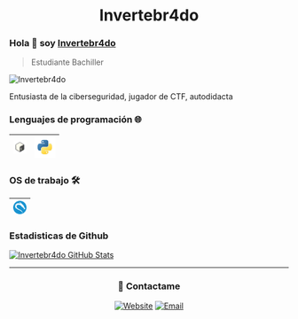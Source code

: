 
<h1 align="center">Invertebr4do</h1>

### Hola 👋 soy [Invertebr4do](https://Invertebr4do.github.io)
> Estudiante Bachiller


<img src="https://komarev.com/ghpvc/?username=Invertebr4do" alt="Invertebr4do" />

<div>
 <p>
Entusiasta de la ciberseguridad, jugador de CTF, autodidacta
</p>
</div>

### Lenguajes de programación 🌐

| [<img src="https://github.com/Invertebr4do/invertebr4do.github.io/blob/master/assets/images/tratamiento-de-tty/Bash.png" alt="Bash" width="24">](https://www.gnu.org/software/bash/) | [<img src="https://raw.githubusercontent.com/github/explore/80688e429a7d4ef2fca1e82350fe8e3517d3494d/topics/python/python.png" alt="python" width="38">](https://www.python.org/)
|---|---|
 
### OS de trabajo 🛠️

| [<img src="https://github.com/Invertebr4do/Invertebr4do/blob/main/kali.png" alt="kali" width="24">](https://www.kali.org/) |
|---|

### Estadisticas de Github

[![Invertebr4do GitHub Stats](https://github-readme-stats.vercel.app/api?username=Invertebr4do&show_icons=true&title_color=fff&icon_color=79ff97&text_color=9f9f9f&bg_color=151515)](https://github.com/Invertebr4do)

<hr>

<h3 align="center"> 🤝 Contactame </h3>

<p align="center">
<!--
<a href="https://andresramosr.github.io/HojaDeVida/" target="_blank"><img alt="CV" src="https://img.shields.io/badge/CV-andresramosr.github.io/HojaDeVida-blue?style=flat&logo=google-chrome"></a>
-->
<a href="https://Invertebr4do.github.io" target="_blank"><img alt="Website" src="https://img.shields.io/badge/Website-Invertebr4do.github.io-blue?style=flat&logo=google-chrome"></a>
<a href="mailto:inverterb4do@gmail.com"><img alt="Email" src="https://img.shields.io/badge/Email-invertebr4do@gmail.com-blue?style=flat&logo=gmail"></a>
</p>
